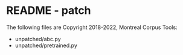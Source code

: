 # README - patch

The following files are Copyright 2018-2022, Montreal Corpus Tools:
- unpatched/abc.py
- unpatched/pretrained.py